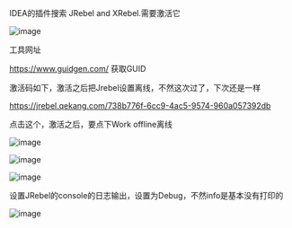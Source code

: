 
IDEA的插件搜索 JRebel and XRebel.需要激活它

![image](https://user-images.githubusercontent.com/97614802/191193893-b7b71b8b-d9fc-4c8f-9547-8a364b4e743b.png)

工具网址

https://www.guidgen.com/  获取GUID

激活码如下，激活之后把Jrebel设置离线，不然这次过了，下次还是一样

https://jrebel.qekang.com/738b776f-6cc9-4ac5-9574-960a057392db

点击这个，激活之后，要点下Work offline离线

![image](https://user-images.githubusercontent.com/97614802/191195157-75df45ec-4ef6-4096-a203-1514e6460c3e.png)

![image](https://user-images.githubusercontent.com/97614802/191195287-958dbc3b-2a8f-4bd8-9675-15fc1f802b8b.png)

![image](https://user-images.githubusercontent.com/97614802/191195454-f179851a-60c3-43dd-b240-091f2e6b540b.png)

设置JRebel的console的日志输出，设置为Debug，不然info是基本没有打印的

![image](https://user-images.githubusercontent.com/97614802/191199317-c7f646a7-4690-4768-9cab-71937c86e1ae.png)


